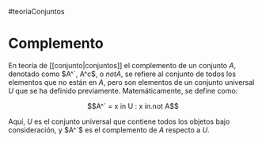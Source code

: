 #teoriaConjuntos
# Complemento

En teoría de [[conjunto|conjuntos]] el complemento de un conjunto $A$, denotado como $A^`, A^c$, o $not A$, se refiere al conjunto de todos los elementos que no están en $A$, pero son elementos de un conjunto universal $U$ que se ha definido previamente. Matemáticamente, se define como:

$$A^` = x in U : x in.not A$$

Aquí, $U$ es el conjunto universal que contiene todos los objetos bajo consideración, y $A^`$ es el complemento de $A$ respecto a $U$.
